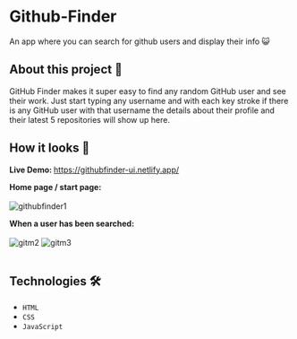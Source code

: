 # Github-Finder
An app where you can search for  github users and display their info 😺

## About this project 🚀
GitHub Finder makes it super easy to find any random GitHub user and see their work. Just start typing any username and with each key stroke if there is any GitHub user with that username the details about their profile and their latest 5 repositories will show up here.

## How it looks 👀

<strong>Live Demo: </strong> https://githubfinder-ui.netlify.app/ <br> 

<strong>Home page / start page:</strong> <br> <br>
![githubfinder1](https://user-images.githubusercontent.com/71933266/174725350-792ec969-7acd-4872-b368-fad61464763b.png)
<br>

<strong>When a user has been searched:</strong> <br> <br>
![gitm2](https://user-images.githubusercontent.com/71933266/174725393-93242564-6c84-49ff-a544-28443d28c8f1.png)
![gitm3](https://user-images.githubusercontent.com/71933266/174726518-a90086bb-a755-46fa-af10-75c1e4f2c558.png)
<br><br>


## Technologies 🛠️
* `HTML`
* `CSS`
* `JavaScript`
